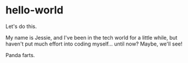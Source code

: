 # hello-world
Let's do this.

My name is Jessie, and I've been in the tech world for a little while, but haven't put much effort into coding myself... until now? Maybe, we'll see!

Panda farts.
